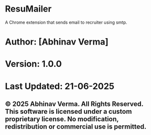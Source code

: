# ResuMailer

A Chrome extension that sends email to recruiter using smtp.

# Author: [Abhinav Verma]

# Version: 1.0.0

# Last Updated: 21-06-2025

## © 2025 Abhinav Verma. All Rights Reserved. This software is licensed under a custom proprietary license. No modification, redistribution or commercial use is permitted.
